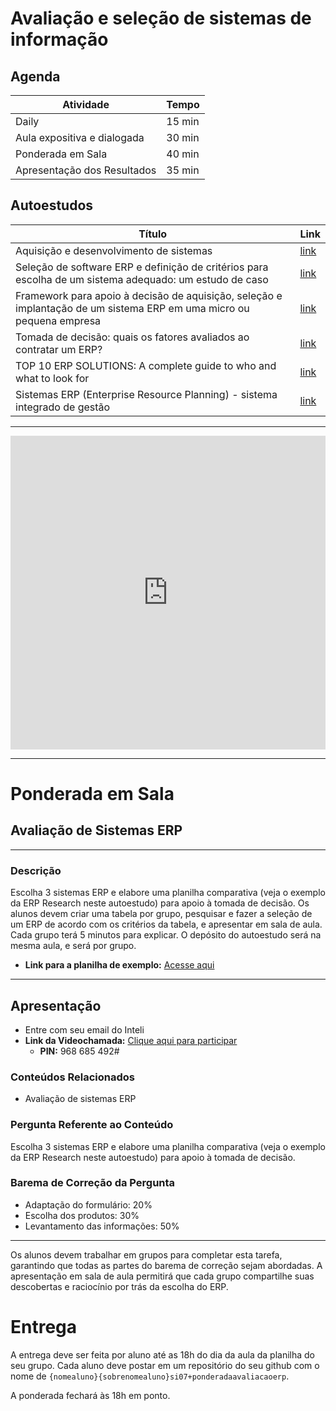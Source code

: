 # Avaliação e seleção de sistemas de informação

## Agenda
| Atividade                   |Tempo   |
|-----------------------------|--------|
| Daily                       | 15 min |
| Aula expositiva e dialogada | 30 min |
| Ponderada em Sala           | 40 min |
| Apresentação dos Resultados | 35 min |


## Autoestudos

| Título                                    |Link                                                                       |
|-------------------------------------------|---------------------------------------------------------------------------|
| Aquisição e desenvolvimento de sistemas   | [link](https://integrada.minhabiblioteca.com.br/reader/books/9786555584165/pageid/518)                     |
| Seleção de software ERP e definição de critérios para escolha de um sistema adequado: um estudo de caso | [link](https://www.researchgate.net/publication/272678845_Selecao_de_software_ERP_e_definicao_de_criterios_para_escolha_de_um_sistema_adequado_um_estudo_de_caso#fullTextFileContent) |
| Framework para apoio à decisão de aquisição, seleção e implantação de um sistema ERP em uma micro ou pequena empresa | [link](http://www.repositorio.jesuita.org.br/handle/UNISINOS/5872)                                         |
| Tomada de decisão: quais os fatores avaliados ao contratar um ERP?    | [link](https://otimogestor.com.br/blog/tomada-de-decisao-quais-os-fatores-avaliados-ao-contratar-um-erp/)  |
| TOP 10 ERP SOLUTIONS: A complete guide to who and what to look for    | [link](https://drive.google.com/file/d/1xMDBX8PdICeWPpXQDVd26cdW-70mBmMG/view?usp=sharing)                  |
| Sistemas ERP (Enterprise Resource Planning) - sistema integrado de gestão | [link](https://integrada.minhabiblioteca.com.br/reader/books/9786581492069/pageid/106)                     |

---

<iframe src="https://docs.google.com/presentation/d/1ggb7V-4u8cf7ehLQEEN5bUAePIOuhyIi/embed?start=false&loop=false&delayms=3000" frameborder="0" width="100%" height="502" allowfullscreen="true" mozallowfullscreen="true" webkitallowfullscreen="true"></iframe>

---

# Ponderada em Sala

## Avaliação de Sistemas ERP

---

### Descrição

Escolha 3 sistemas ERP e elabore uma planilha comparativa (veja o exemplo da ERP Research neste autoestudo) para apoio à tomada de decisão. Os alunos devem criar uma tabela por grupo, pesquisar e fazer a seleção de um ERP de acordo com os critérios da tabela, e apresentar em sala de aula. Cada grupo terá 5 minutos para explicar. O depósito do autoestudo será na mesma aula, e será por grupo.

- **Link para a planilha de exemplo:** [Acesse aqui](https://docs.google.com/spreadsheets/d/1nTLMibfMDfaFtimqpgU3N1NKMbOvLidj/edit?usp=share_link%20e%20ouid=110908457608391177800%20e%20rtpof=true%20e%20sd=true)

---

## Apresentação

- Entre com seu email do Inteli
- **Link da Videochamada:** [Clique aqui para participar](https://meet.google.com/wkh-ymci-orr)
  - **PIN:** ‪968 685 492‬#

### Conteúdos Relacionados

- Avaliação de sistemas ERP

### Pergunta Referente ao Conteúdo

Escolha 3 sistemas ERP e elabore uma planilha comparativa (veja o exemplo da ERP Research neste autoestudo) para apoio à tomada de decisão.

### Barema de Correção da Pergunta

- Adaptação do formulário: 20%
- Escolha dos produtos: 30%
- Levantamento das informações: 50%

---

Os alunos devem trabalhar em grupos para completar esta tarefa, garantindo que todas as partes do barema de correção sejam abordadas. A apresentação em sala de aula permitirá que cada grupo compartilhe suas descobertas e raciocínio por trás da escolha do ERP.

# Entrega

A entrega deve ser feita por aluno até as 18h do dia da aula da planilha do seu grupo. Cada aluno deve postar em um repositório do seu github com o nome de `{nomealuno}{sobrenomealuno}si07+ponderadaavaliacaoerp`.

A ponderada fechará às 18h em ponto.